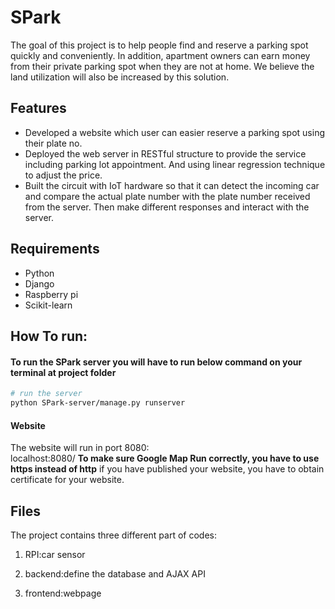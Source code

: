 # SPark

The goal of this project is to help people find and reserve a parking spot quickly and conveniently. In addition, apartment owners can earn money from their private parking spot when they are not at home. We believe the land utilization will also be increased by this solution.

## Features
* Developed a website which user can easier reserve a parking spot using their plate no.
* Deployed the web server in RESTful structure to provide the service including parking lot appointment. And using linear regression technique to adjust the price.
* Built the circuit with IoT hardware so that it can detect the incoming car and compare the actual plate number with the plate number received from the server. Then make different responses and interact with the server.

## Requirements
* Python
* Django
* Raspberry pi
* Scikit-learn

## How To run:

#### To run the SPark server you will have to run below command on your terminal at project folder
``` bash 
# run the server
python SPark-server/manage.py runserver
``` 

#### Website
The website will run in port 8080: <br/>
 localhost:8080/
 **To make sure Google Map Run correctly, you have to use https instead of http**
 if you have published your website, you have to obtain certificate for your website.

## Files
The project contains three different part of codes:

1. RPI:car sensor

2. backend:define the database and AJAX API

3. frontend:webpage
